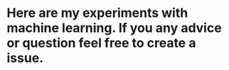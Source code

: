 # Here are my experiments with machine learning. If you any advice or question feel free to create a issue.